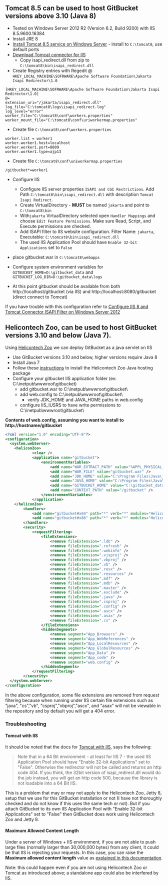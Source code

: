 ## Tomcat 8.5 can be used to host GitBucket versions above 3.10 (Java 8)
* Tested on Windows Server 2012 R2 (Version 6.2, Build 9200) with IIS 8.5.9600.16384 
* Install JRE 8
 * [Install Tomcat 8.5 service on Windows Server](http://apache.ip-guide.com/tomcat/tomcat-8/v8.5.20/bin/apache-tomcat-8.5.20.exe) - install to `C:\tomcat8`, use default ports
 * [Download Tomcat connector for IIS](https://www.apache.org/dist/tomcat/tomcat-connectors/jk/binaries/windows/tomcat-connectors-1.2.42-windows-x86_64-iis.zip)
   * Copy isapi_redirect.dll from zip to `C:\tomcat8\bin\isapi_redirect.dll`
 * Create Registry entries with Regedit @ `HKEY_LOCAL_MACHINE\SOFRWARE\Apache Software Foundation\Jakarta Isapi Redirector\1.0`
```reg
[HKEY_LOCAL_MACHINE\SOFRWARE\Apache Software Foundation\Jakarta Isapi Redirector\1.0]
@=
extension_uri="/jakarta/isapi_redirect.dll"
log_file="C:\tomcat8\logs\isapi_redirect.log"
log_level="error"
worker_file="C:\tomcat8\conf\workers.properties"
worker_mount_file="C:\tomcat8\conf\uriworkermap.properties"
```
* Create file `C:\tomcat8\conf\workers.properties`
```
worker.list = worker1
worker.worker1.host=localhost
worker.worker1.port=8009
worker.worker1.type=ajp13
```
* Create file `C:\tomcat8\conf\uniworkermap.properties`
```
/gitbucket*=worker1
```

* Configure IIS

  * Configure IIS server properties `ISAPI and CGI Restrictions`. Add Path `C:\tomcat8\bin\isapi_redirect.dll` with description `Tomcat Isapi Redirect`.
  * Create VirtualDirectory - **MUST** be named `jakarta` and point to `C:\tomcat8\bin`
  * With`jakarta` VirtualDirectory selected open `Handler Mappings`  and choose `Edit Feature Permissions`. Make sure Read, Script, and Execute permissions are checked.
  * Add ISAPI filter to IIS website configuration. Filter Name: `jakarta`, Executable: `C:\tomcat8\bin\isapi_redirect.dll`
  * The used IIS Application Pool should have `Enable 32-bit Applications` set to `False`

* place gitbucket.war in `C:\tomcat8\webapps`

* Configure system environment variables for `GITBUCKET_HOME=D:\gitbucket_data` and `GITBUCKET_LOG_DIR=D:\gitbucket_data\logs` 

* At this point gitbucket should be available from both http://localhost/gitbucket (via IIS) and http://localhost:8080/gitbucket (direct connect to Tomcat)

If you have trouble with this configuration refer to [Configure IIS 8 and Tomcat Connector ISAPI Filter on Windows Server 2012](https://www.lisenet.com/2016/configure-iis-8-and-tomcat-connector-isapi-filter-on-windows-server-2012/)

## Helicontech Zoo, can be used to host GitBucket versions 3.10 and below (Java 7).
Using [Helicontech Zoo](http://www.helicontech.com/articles/deploying-java-servlet-applications-on-windows-with-iis/) we can deploy GitBucket as a java servlet on IIS

* Use GitBucket versions 3.10 and below, higher versions require Java 8
* Install Java 7
* Follow these [instructions](http://www.helicontech.com/articles/deploying-java-servlet-applications-on-windows-with-iis/) to install the  Helicontech Zoo Java hosting package
* Configure your gitbucket IIS application folder (ex: C:\inetpub\wwwroot\gitbucket\)
   * add gitbucket.war to C:\inetpub\wwwroot\gitbucket\
   * add web.config to C:\inetpub\wwwroot\gitbucket\
     * verify JDK_HOME and JAVA_HOME paths in web.config
   * configure IIS_IUSRS to have write permissions to C:\inetpub\wwwroot\gitbucket\

**Contents of web.config, assuming you want to install to http://hostname/gitbucket**
```xml
<?xml version="1.0" encoding="UTF-8"?>
<configuration>
  <system.webServer>
    <heliconZoo>
            <clear />
            <application name="gitbucket">
                <environmentVariables>
                    <add name="WAR_EXTRACT_PATH" value="%APPL_PHYSICAL_PATH%" />
                    <add name="WAR_FILE" value="gitbucket.war" />
                    <add name="JDK_HOME" value="C:\Program Files\Java\jdk1.7.0_40" />
                    <add name="JAVA_HOME" value="C:\Program Files\Java\jdk1.7.0_40" />
                    <add name="GITBUCKET_HOME" value="C:\gitbucket_data" />
                    <add name="CONTEXT_PATH" value="/gitbucket" />
                </environmentVariables>
            </application>
    </heliconZoo>
        <handlers>
            <add name="gitbucket#x64" path="*" verb="*" modules="HeliconZoo_x64" scriptProcessor="java.jetty.8" resourceType="Unspecified" requireAccess="Script" preCondition="bitness64" />
            <add name="gitbucket#x86" path="*" verb="*" modules="HeliconZoo_x86" scriptProcessor="java.jetty.8" resourceType="Unspecified" requireAccess="Script" preCondition="bitness32" />
        </handlers>
        <security>
            <requestFiltering>
                <fileExtensions>
                    <remove fileExtension=".ldb" />
                    <remove fileExtension=".refresh" />
                    <remove fileExtension=".webinfo" />
                    <remove fileExtension=".vjsproj" />
                    <remove fileExtension=".vbproj" />
                    <remove fileExtension=".vb" />
                    <remove fileExtension=".resx" />
                    <remove fileExtension=".resources" />
                    <remove fileExtension=".mdf" />
                    <remove fileExtension=".mdb" />
                    <remove fileExtension=".master" />
                    <remove fileExtension=".exclude" />
                    <remove fileExtension=".java" />
                    <remove fileExtension=".csproj" />
                    <remove fileExtension=".config" />
                    <remove fileExtension=".ascx" />
                    <remove fileExtension=".asax" />
                    <remove fileExtension=".cs" />
                </fileExtensions>
                <hiddenSegments>
                    <remove segment="App_Browsers" />
                    <remove segment="App_WebReferences" />
                    <remove segment="App_LocalResources" />
                    <remove segment="App_GlobalResources" />
                    <remove segment="App_Data" />
                    <remove segment="App_code" />
                    <remove segment="web.config" />
                </hiddenSegments>
            </requestFiltering>
        </security>
  </system.webServer>
</configuration>
```

In the above configuration, some file extensions are removed from request filtering because when running under IIS certain file extensions such as "java", "cs","vb", "csproj","vbproj","ascx", and "asax" will not be viewable in the repository and by default you will get a 404 error.

### Troubleshooting

#### Tomcat with IIS
It should be noted that the docs for [Tomcat with IIS](http://tomcat.apache.org/connectors-doc/reference/iis.html), says the following:

> Note that in a 64 Bit environment - at least for IIS 7 - the used IIS Application Pool should have "Enable 32-bit Applications" set to "False". Otherwise the redirector will not be called and returns an http code 404. If you think, the 32bit version of isapi_redirect.dll would do the job instead, you will get an http code 500, because the library is not loadable into a 64 Bit IIS.

This is a problem that may or may not apply to the Helicontech Zoo, Jetty 8, setup that we use for this  GitBucket installation or not (I have not thoroughly checked and do not know if this uses the same tech or not).  But if you attach GitBucket to its own IIS Application Pool with "Enable 32-bit Applications" set to "False" then GitBucket does work using Helicontech Zoo and Jetty 8.

#### Maximum Allowed Content Length
Under a server of Windows + IIS environment, if you are not able to push large files (normally larger than 30,000,000 bytes) from any client, it could be that IIS is rejecting your requests. 
In this case, you can raise the **Maximum allowed content length** value as [explained in this documentation](https://www.iis.net/configreference/system.webserver/security/requestfiltering/requestlimits).

Note: this could happen even if you are not using Helicontech Zoo or Tomcat as introduced above; a standalone app could also be interfered by IIS.